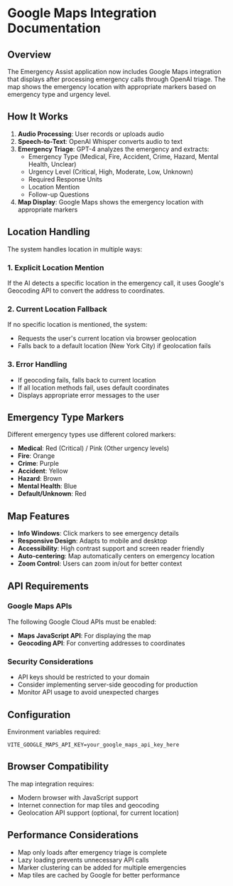 # Google Maps Integration Documentation

## Overview

The Emergency Assist application now includes Google Maps integration that displays after processing emergency calls through OpenAI triage. The map shows the emergency location with appropriate markers based on emergency type and urgency level.

## How It Works

1. **Audio Processing**: User records or uploads audio
2. **Speech-to-Text**: OpenAI Whisper converts audio to text
3. **Emergency Triage**: GPT-4 analyzes the emergency and extracts:
   - Emergency Type (Medical, Fire, Accident, Crime, Hazard, Mental Health, Unclear)
   - Urgency Level (Critical, High, Moderate, Low, Unknown)
   - Required Response Units
   - Location Mention
   - Follow-up Questions
4. **Map Display**: Google Maps shows the emergency location with appropriate markers

## Location Handling

The system handles location in multiple ways:

### 1. Explicit Location Mention
If the AI detects a specific location in the emergency call, it uses Google's Geocoding API to convert the address to coordinates.

### 2. Current Location Fallback
If no specific location is mentioned, the system:
- Requests the user's current location via browser geolocation
- Falls back to a default location (New York City) if geolocation fails

### 3. Error Handling
- If geocoding fails, falls back to current location
- If all location methods fail, uses default coordinates
- Displays appropriate error messages to the user

## Emergency Type Markers

Different emergency types use different colored markers:

- **Medical**: Red (Critical) / Pink (Other urgency levels)
- **Fire**: Orange
- **Crime**: Purple  
- **Accident**: Yellow
- **Hazard**: Brown
- **Mental Health**: Blue
- **Default/Unknown**: Red

## Map Features

- **Info Windows**: Click markers to see emergency details
- **Responsive Design**: Adapts to mobile and desktop
- **Accessibility**: High contrast support and screen reader friendly
- **Auto-centering**: Map automatically centers on emergency location
- **Zoom Control**: Users can zoom in/out for better context

## API Requirements

### Google Maps APIs
The following Google Cloud APIs must be enabled:
- **Maps JavaScript API**: For displaying the map
- **Geocoding API**: For converting addresses to coordinates

### Security Considerations
- API keys should be restricted to your domain
- Consider implementing server-side geocoding for production
- Monitor API usage to avoid unexpected charges

## Configuration

Environment variables required:
```
VITE_GOOGLE_MAPS_API_KEY=your_google_maps_api_key_here
```

## Browser Compatibility

The map integration requires:
- Modern browser with JavaScript support
- Internet connection for map tiles and geocoding
- Geolocation API support (optional, for current location)

## Performance Considerations

- Map only loads after emergency triage is complete
- Lazy loading prevents unnecessary API calls
- Marker clustering can be added for multiple emergencies
- Map tiles are cached by Google for better performance

